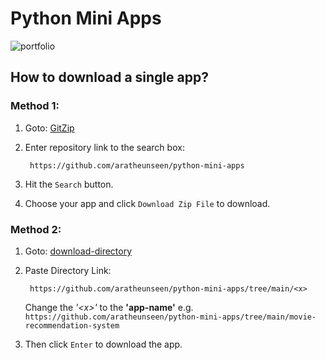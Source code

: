 # Python Mini Apps

![portfolio](https://github.com/aratheunseen/python-mini-apps/assets/62181222/cc07bcfd-7660-4d9e-b32d-da66d4242b32)

## How to download a single app?

### Method 1:

1. Goto: [GitZip](https://kinolien.github.io/gitzip)
1. Enter repository link to the search box:

        https://github.com/aratheunseen/python-mini-apps
   
1. Hit the `Search` button.
1. Choose your app and click `Download Zip File` to download.


### Method 2:

1. Goto: [download-directory](https://download-directory.github.io)

1. Paste Directory Link:

        https://github.com/aratheunseen/python-mini-apps/tree/main/<x>

    Change the _'\<x>'_ to the __'app-name'__ e.g. `https://github.com/aratheunseen/python-mini-apps/tree/main/movie-recommendation-system`

1. Then click `Enter` to download the app.



